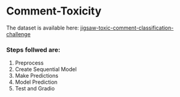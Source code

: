 # Comment-Toxicity

The dataset is available here:
<a href = "https://www.kaggle.com/datasets/julian3833/jigsaw-toxic-comment-classification-challenge">jigsaw-toxic-comment-classification-challenge</a>

### Steps follwed are:
1. Preprocess
2. Create Sequential Model
3. Make Predictions
4. Model Prediction
5. Test and Gradio
